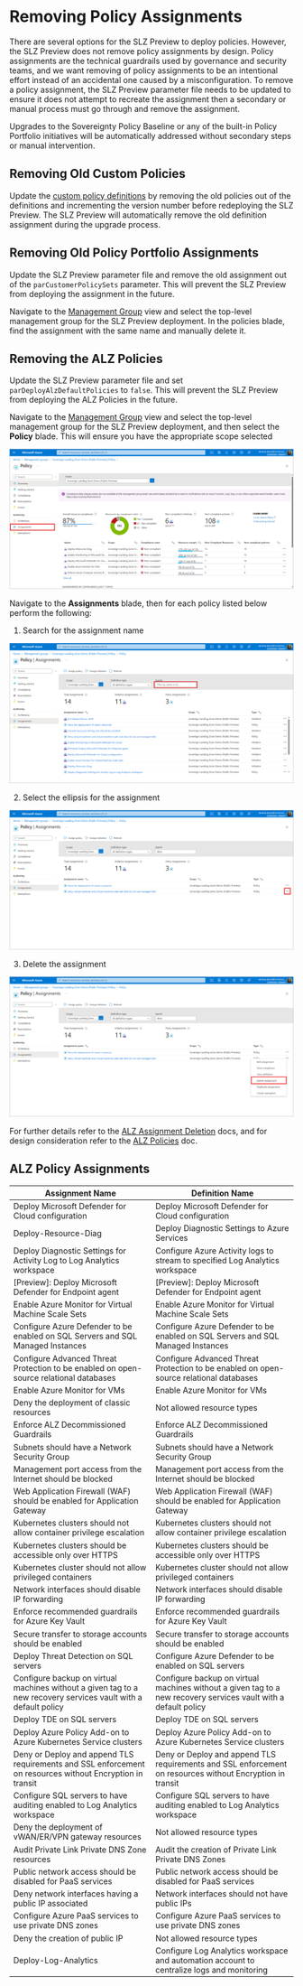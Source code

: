 # Removing Policy Assignments

There are several options for the SLZ Preview to deploy policies. However, the SLZ Preview does not remove policy assignments by design. Policy assignments are the technical guardrails used by governance and security teams, and we want removing of policy assignments to be an intentional effort instead of an accidental one caused by a misconfiguration. To remove a policy assignment, the SLZ Preview parameter file needs to be updated to ensure it does not attempt to recreate the assignment then a secondary or manual process must go through and remove the assignment.

Upgrades to the Sovereignty Policy Baseline or any of the built-in Policy Portfolio initiatives will be automatically addressed without secondary steps or manual intervention.

## Removing Old Custom Policies

Update the [custom policy definitions](../../custom/policies/definitions/) by removing the old policies out of the definitions and incrementing the version number before redeploying the SLZ Preview. The SLZ Preview will automatically remove the old definition assignment during the upgrade process.

## Removing Old Policy Portfolio Assignments

Update the SLZ Preview parameter file and remove the old assignment out of the `parCustomerPolicySets` parameter. This will prevent the SLZ Preview from deploying the assignment in the future.

Navigate to the [Management Group](https://portal.azure.com/#view/Microsoft_Azure_ManagementGroups/ManagementGroupBrowseBlade/~/MGBrowse_overview) view and select the top-level management group for the SLZ Preview deployment. In the policies blade, find the assignment with the same name and manually delete it.

## Removing the ALZ Policies

Update the SLZ Preview parameter file and set `parDeployAlzDefaultPolicies` to `false`. This will prevent the SLZ Preview from deploying the ALZ Policies in the future.

Navigate to the [Management Group](https://portal.azure.com/#view/Microsoft_Azure_ManagementGroups/ManagementGroupBrowseBlade/~/MGBrowse_overview) view and select the top-level management group for the SLZ Preview deployment, and then select the **Policy** blade. This will ensure you have the appropriate scope selected

  ![alz-initiative-assignments-overview](../images/removing-policy-assignments-01-policy-overview-blade.png)

Navigate to the **Assignments** blade, then for each policy listed below perform the following:

1) Search for the assignment name

  ![alz-find-initiative-assignments](../images/removing-policy-assignments-02-search-filter.png)

2) Select the ellipsis for the assignment

  ![alz-select-initiative-assignments](../images/removing-policy-assignments-03-select-ellipsis.png)

3) Delete the assignment

  ![alz-delete-initiative-assignments](../images/removing-policy-assignments-04-select-delete-assignment.png)

For further details refer to the [ALZ Assignment Deletion](https://github.com/Azure/ALZ-Bicep/blob/da0af7a5a1f21825b497017f52264df2d29aa0a6/docs/wiki/PolicyDeepDive.md) docs, and for design consideration refer to the [ALZ Policies](https://github.com/Azure/Enterprise-Scale/wiki/ALZ-Policies) doc.

## ALZ Policy Assignments

| **Assignment Name**          | **Definition Name**           |
|--------------------------|---------------------------|
|Deploy Microsoft Defender for Cloud configuration|Deploy Microsoft Defender for Cloud configuration|
|Deploy-Resource-Diag |Deploy Diagnostic Settings to Azure Services |
|Deploy Diagnostic Settings for Activity Log to Log Analytics workspace |Configure Azure Activity logs to stream to specified Log Analytics workspace |
|[Preview]: Deploy Microsoft Defender for Endpoint agent |[Preview]: Deploy Microsoft Defender for Endpoint agent |
|Enable Azure Monitor for Virtual Machine Scale Sets |Enable Azure Monitor for Virtual Machine Scale Sets |
|Configure Azure Defender to be enabled on SQL Servers and SQL Managed Instances |Configure Azure Defender to be enabled on SQL Servers and SQL Managed Instances |
|Configure Advanced Threat Protection to be enabled on open-source relational databases |Configure Advanced Threat Protection to be enabled on open-source relational databases |
|Enable Azure Monitor for VMs |Enable Azure Monitor for VMs |
|Deny the deployment of classic resources |Not allowed resource types |
|Enforce ALZ Decommissioned Guardrails |Enforce ALZ Decommissioned Guardrails |
|Subnets should have a Network Security Group |Subnets should have a Network Security Group |
|Management port access from the Internet should be blocked |Management port access from the Internet should be blocked |
|Web Application Firewall (WAF) should be enabled for Application Gateway |Web Application Firewall (WAF) should be enabled for Application Gateway |
|Kubernetes clusters should not allow container privilege escalation |Kubernetes clusters should not allow container privilege escalation |
|Kubernetes clusters should be accessible only over HTTPS |Kubernetes clusters should be accessible only over HTTPS |
|Kubernetes cluster should not allow privileged containers |Kubernetes cluster should not allow privileged containers |
|Network interfaces should disable IP forwarding |Network interfaces should disable IP forwarding |
|Enforce recommended guardrails for Azure Key Vault |Enforce recommended guardrails for Azure Key Vault |
|Secure transfer to storage accounts should be enabled |Secure transfer to storage accounts should be enabled |
|Deploy Threat Detection on SQL servers |Configure Azure Defender to be enabled on SQL servers |
|Configure backup on virtual machines without a given tag to a new recovery services vault with a default policy |Configure backup on virtual machines without a given tag to a new recovery services vault with a default policy |
|Deploy TDE on SQL servers |Deploy TDE on SQL servers |
|Deploy Azure Policy Add-on to Azure Kubernetes Service clusters |Deploy Azure Policy Add-on to Azure Kubernetes Service clusters |
|Deny or Deploy and append TLS requirements and SSL enforcement on resources without Encryption in transit |Deny or Deploy and append TLS requirements and SSL enforcement on resources without Encryption in transit |
|Configure SQL servers to have auditing enabled to Log Analytics workspace |Configure SQL servers to have auditing enabled to Log Analytics workspace |
|Deny the deployment of vWAN/ER/VPN gateway resources |Not allowed resource types |
|Audit Private Link Private DNS Zone resources |Audit the creation of Private Link Private DNS Zones |
|Public network access should be disabled for PaaS services |Public network access should be disabled for PaaS services |
|Deny network interfaces having a public IP associated |Network interfaces should not have public IPs |
|Configure Azure PaaS services to use private DNS zones |Configure Azure PaaS services to use private DNS zones |
|Deny the creation of public IP |Not allowed resource types |
|Deploy-Log-Analytics |Configure Log Analytics workspace and automation account to centralize logs and monitoring |
